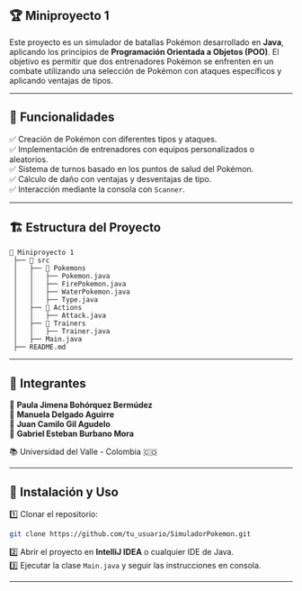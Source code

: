 ## 🏆  Miniproyecto 1

Este proyecto es un simulador de batallas Pokémon desarrollado en **Java**, aplicando los principios de **Programación Orientada a Objetos (POO)**. El objetivo es permitir que dos entrenadores Pokémon se enfrenten en un combate utilizando una selección de Pokémon con ataques específicos y aplicando ventajas de tipos.

---

## 🚀 Funcionalidades
✅ Creación de Pokémon con diferentes tipos y ataques.  
✅ Implementación de entrenadores con equipos personalizados o aleatorios.  
✅ Sistema de turnos basado en los puntos de salud del Pokémon.  
✅ Cálculo de daño con ventajas y desventajas de tipo.  
✅ Interacción mediante la consola con `Scanner`.

---

## 🏗️ Estructura del Proyecto
```
📂 Miniproyecto 1
 ├── 📂 src
 │   ├── 📂 Pokemons
 │   │   ├── Pokemon.java
 │   │   ├── FirePokemon.java
 │   │   ├── WaterPokemon.java
 │   │   ├── Type.java
 │   ├── 📂 Actions
 │   │   ├── Attack.java
 │   ├── 📂 Trainers
 │   │   ├── Trainer.java
 │   ├── Main.java
 ├── README.md
```

---

## 👥 Integrantes
👤 **Paula Jimena Bohórquez Bermúdez**  
👤 **Manuela Delgado Aguirre**  
👤 **Juan Camilo Gil Agudelo**  
👤 **Gabriel Esteban Burbano Mora**

📚 Universidad del Valle - Colombia 🇨🇴

---

## 📌 Instalación y Uso
1️⃣ Clonar el repositorio:
```bash
git clone https://github.com/tu_usuario/SimuladorPokemon.git
```
2️⃣ Abrir el proyecto en **IntelliJ IDEA** o cualquier IDE de Java.  
3️⃣ Ejecutar la clase `Main.java` y seguir las instrucciones en consola.

---


